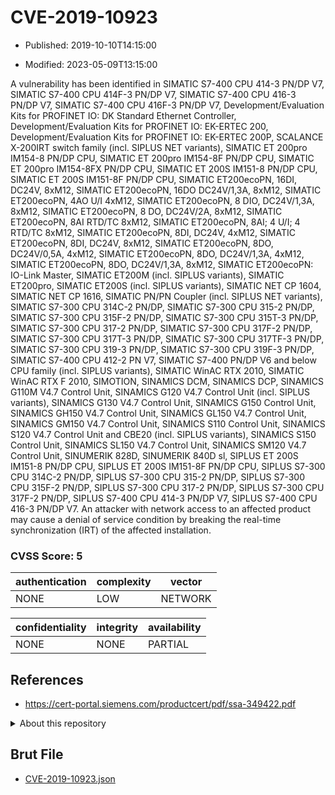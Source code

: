 # CVE-2019-10923

- Published: 2019-10-10T14:15:00

- Modified: 2023-05-09T13:15:00

A vulnerability has been identified in  SIMATIC S7-400 CPU 414-3 PN/DP V7,  SIMATIC S7-400 CPU 414F-3 PN/DP V7,  SIMATIC S7-400 CPU 416-3 PN/DP V7,  SIMATIC S7-400 CPU 416F-3 PN/DP V7, Development/Evaluation Kits for PROFINET IO: DK Standard Ethernet Controller, Development/Evaluation Kits for PROFINET IO: EK-ERTEC 200, Development/Evaluation Kits for PROFINET IO: EK-ERTEC 200P, SCALANCE X-200IRT switch family (incl. SIPLUS NET variants), SIMATIC ET 200pro IM154-8 PN/DP CPU, SIMATIC ET 200pro IM154-8F PN/DP CPU, SIMATIC ET 200pro IM154-8FX PN/DP CPU, SIMATIC ET 200S IM151-8 PN/DP CPU, SIMATIC ET 200S IM151-8F PN/DP CPU, SIMATIC ET200ecoPN, 16DI, DC24V, 8xM12, SIMATIC ET200ecoPN, 16DO DC24V/1,3A, 8xM12, SIMATIC ET200ecoPN, 4AO U/I 4xM12, SIMATIC ET200ecoPN, 8 DIO, DC24V/1,3A, 8xM12, SIMATIC ET200ecoPN, 8 DO, DC24V/2A, 8xM12, SIMATIC ET200ecoPN, 8AI RTD/TC 8xM12, SIMATIC ET200ecoPN, 8AI; 4 U/I; 4 RTD/TC 8xM12, SIMATIC ET200ecoPN, 8DI, DC24V, 4xM12, SIMATIC ET200ecoPN, 8DI, DC24V, 8xM12, SIMATIC ET200ecoPN, 8DO, DC24V/0,5A, 4xM12, SIMATIC ET200ecoPN, 8DO, DC24V/1,3A, 4xM12, SIMATIC ET200ecoPN, 8DO, DC24V/1,3A, 8xM12, SIMATIC ET200ecoPN: IO-Link Master, SIMATIC ET200M (incl. SIPLUS variants), SIMATIC ET200pro, SIMATIC ET200S (incl. SIPLUS variants), SIMATIC NET CP 1604, SIMATIC NET CP 1616, SIMATIC PN/PN Coupler (incl. SIPLUS NET variants), SIMATIC S7-300 CPU 314C-2 PN/DP, SIMATIC S7-300 CPU 315-2 PN/DP, SIMATIC S7-300 CPU 315F-2 PN/DP, SIMATIC S7-300 CPU 315T-3 PN/DP, SIMATIC S7-300 CPU 317-2 PN/DP, SIMATIC S7-300 CPU 317F-2 PN/DP, SIMATIC S7-300 CPU 317T-3 PN/DP, SIMATIC S7-300 CPU 317TF-3 PN/DP, SIMATIC S7-300 CPU 319-3 PN/DP, SIMATIC S7-300 CPU 319F-3 PN/DP, SIMATIC S7-400 CPU 412-2 PN V7, SIMATIC S7-400 PN/DP V6 and below CPU family (incl. SIPLUS variants), SIMATIC WinAC RTX 2010, SIMATIC WinAC RTX F 2010, SIMOTION, SINAMICS DCM, SINAMICS DCP, SINAMICS G110M V4.7 Control Unit, SINAMICS G120 V4.7 Control Unit (incl. SIPLUS variants), SINAMICS G130 V4.7 Control Unit, SINAMICS G150 Control Unit, SINAMICS GH150 V4.7 Control Unit, SINAMICS GL150 V4.7 Control Unit, SINAMICS GM150 V4.7 Control Unit, SINAMICS S110 Control Unit, SINAMICS S120 V4.7 Control Unit and CBE20 (incl. SIPLUS variants), SINAMICS S150 Control Unit, SINAMICS SL150 V4.7 Control Unit, SINAMICS SM120 V4.7 Control Unit, SINUMERIK 828D, SINUMERIK 840D sl, SIPLUS ET 200S IM151-8 PN/DP CPU, SIPLUS ET 200S IM151-8F PN/DP CPU, SIPLUS S7-300 CPU 314C-2 PN/DP, SIPLUS S7-300 CPU 315-2 PN/DP, SIPLUS S7-300 CPU 315F-2 PN/DP, SIPLUS S7-300 CPU 317-2 PN/DP, SIPLUS S7-300 CPU 317F-2 PN/DP, SIPLUS S7-400 CPU 414-3 PN/DP V7, SIPLUS S7-400 CPU 416-3 PN/DP V7. An attacker with network access to an affected product may cause a denial of service condition by breaking the real-time synchronization (IRT) of the affected installation.

### CVSS Score: **5**

| authentication | complexity | vector |
| --- | --- | --- |
| NONE | LOW | NETWORK |

| confidentiality | integrity | availability |
| --- | --- | --- |
| NONE | NONE | PARTIAL |

## References

* https://cert-portal.siemens.com/productcert/pdf/ssa-349422.pdf

<details>
<summary>About this repository</summary> 

  This repository is part of the project [Live Hack CVE](https://github.com/Live-Hack-CVE). Main website can be found [www.live-hack.org](https://www.live-hack.org) 
  
  Made by [Sn0wAlice](https://github.com/Sn0wAlice) for the people that care about security and need to have a feed of the latest CVEs. Hope you enjoy it, don't forget to star the repo and follow me on [Twitter](https://twitter.com/Sn0wAlice) and [Github](https://github.com/Sn0wAlice). And that is my [personnal website](https://www.alice-snow.me/)

  - [Home Page](https://github.com/Live-Hack-CVE)
  - [Framework](https://github.com/Live-Hack-CVE/cve-framework)
  - [CVE database](https://github.com/Live-Hack-CVE/full_database)
  - [Changelog](https://github.com/Live-Hack-CVE/Changelog)
</details>

## Brut File

* [CVE-2019-10923.json](https://raw.githubusercontent.com/Live-Hack-CVE/full_database/main/cves/2019/CVE-2019-10923.json)

